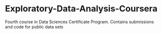 # Exploratory-Data-Analysis-Coursera
Fourth course in Data Sciences Certificate Program. Contains submissions and code for public data sets
